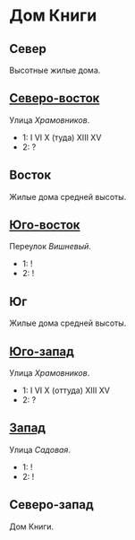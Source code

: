 # Дом Книги

## Север

Высотные жилые дома.

## [Северо-восток](./590080.md)

Улица *Храмовников*.

* 1:    I   VI  X (туда)    XIII    XV
* 2:    ?

## Восток

Жилые дома средней высоты.

## [Юго-восток](./587087.md)

Переулок *Вишневый*.

* 1:    !
* 2:    !

## Юг

Жилые дома средней высоты.

## [Юго-запад](./580090.md)

Улица *Храмовников*.

* 1:    I   VI  X (оттуда)  XIII    XV
* 2:    ?

## [Запад](./570085.md)

Улица *Садовая*.

* 1:    !
* 2:    !

## Северо-запад

Дом Книги.
